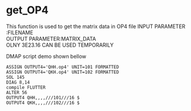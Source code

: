 # get_OP4
This function is used to get the matrix data in OP4 file
INPUT PARAMETER :FILENAME  
OUTPUT PARAMETER:MATRIX_DATA  
OLNY 3E23.16 CAN BE USED TEMPORARILY  

DMAP script demo shown bellow  
 ```
ASSIGN OUTPUT4='QHH.op4' UNIT=101 FORMATTED  
ASSIGN OUTPUT4='QKH.op4' UNIT=102 FORMATTED  
SOL 145  
DIAG 8,14  
compile FLUTTER  
ALTER 56  
OUTPUT4 QHH,,,,///101///16 $  
OUTPUT4 QKH,,,,///102///16 $  
 ```

